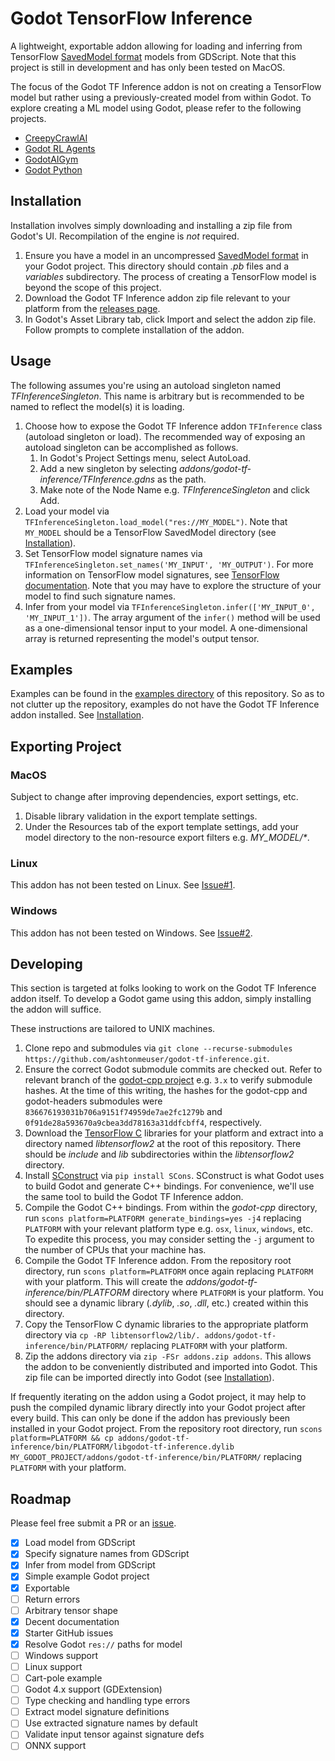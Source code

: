 # Godot TensorFlow Inference

A lightweight, exportable addon allowing for loading and inferring from TensorFlow [SavedModel format](https://www.tensorflow.org/guide/saved_model) models from GDScript. Note that this project is still in development and has only been tested on MacOS.

The focus of the Godot TF Inference addon is not on creating a TensorFlow model but rather using a previously-created model from within Godot. To explore creating a ML model using Godot, please refer to the following projects.
- [CreepyCrawlAI](https://github.com/apockill/CreepyCrawlAI)
- [Godot RL Agents](https://github.com/edbeeching/godot_rl_agents)
- [GodotAIGym](https://github.com/lupoglaz/GodotAIGym)
- [Godot Python](https://github.com/touilleMan/godot-python)

## Installation

Installation involves simply downloading and installing a zip file from Godot's UI. Recompilation of the engine is *not* required.

1. Ensure you have a model in an uncompressed [SavedModel format](https://www.tensorflow.org/guide/saved_model) in your Godot project. This directory should contain *.pb* files and a *variables* subdirectory. The process of creating a TensorFlow model is beyond the scope of this project.
1. Download the Godot TF Inference addon zip file relevant to your platform from the [releases page](https://github.com/ashtonmeuser/godot-tf-inference/releases).
1. In Godot's Asset Library tab, click Import and select the addon zip file. Follow prompts to complete installation of the addon.

## Usage

The following assumes you're using an autoload singleton named *TFInferenceSingleton*. This name is arbitrary but is recommended to be named to reflect the model(s) it is loading.

1. Choose how to expose the Godot TF Inference addon `TFInference` class (autoload singleton or load). The recommended way of exposing an autoload singleton can be accomplished as follows.
    1. In Godot's Project Settings menu, select AutoLoad.
    1. Add a new singleton by selecting *addons/godot-tf-inference/TFInference.gdns* as the path.
    1. Make note of the Node Name e.g. *TFInferenceSingleton* and click Add.
1. Load your model via `TFInferenceSingleton.load_model("res://MY_MODEL")`. Note that `MY_MODEL` should be a TensorFlow SavedModel directory (see [Installation](https://github.com/ashtonmeuser/godot-tf-inference#installation)).
1. Set TensorFlow model signature names via `TFInferenceSingleton.set_names('MY_INPUT', 'MY_OUTPUT')`. For more information on TensorFlow model signatures, see [TensorFlow documentation](https://blog.tensorflow.org/2021/03/a-tour-of-savedmodel-signatures.html). Note that you may have to explore the structure of your model to find such signature names.
1. Infer from your model via `TFInferenceSingleton.infer(['MY_INPUT_0', 'MY_INPUT_1'])`. The array argument of the `infer()` method will be used as a one-dimensional tensor input to your model. A one-dimensional array is returned representing the model's output tensor.

## Examples

Examples can be found in the [examples directory](https://github.com/ashtonmeuser/godot-tf-inference/tree/master/examples) of this repository. So as to not clutter up the repository, examples do not have the Godot TF Inference addon installed. See [Installation](https://github.com/ashtonmeuser/godot-tf-inference#installation).

## Exporting Project

### MacOS

Subject to change after improving dependencies, export settings, etc.

1. Disable library validation in the export template settings.
1. Under the Resources tab of the export template settings, add your model directory to the non-resource export filters e.g. *MY_MODEL/\**.

### Linux

This addon has not been tested on Linux. See [Issue#1](https://github.com/ashtonmeuser/godot-tf-inference/issues/1).

### Windows

This addon has not been tested on Windows. See [Issue#2](https://github.com/ashtonmeuser/godot-tf-inference/issues/2).

## Developing

This section is targeted at folks looking to work on the Godot TF Inference addon itself. To develop a Godot game using this addon, simply installing the addon will suffice.

These instructions are tailored to UNIX machines.

1. Clone repo and submodules via `git clone --recurse-submodules https://github.com/ashtonmeuser/godot-tf-inference.git`.
1. Ensure the correct Godot submodule commits are checked out. Refer to relevant branch of the [godot-cpp project](https://github.com/godotengine/godot-cpp/tree/3.x) e.g. `3.x` to verify submodule hashes. At the time of this writing, the hashes for the godot-cpp and godot-headers submodules were `836676193031b706a9151f74959de7ae2fc1279b` and `0f91de28a593670a9cbea3dd78163a31ddfcbff4`, respectively.
1. Download the [TensorFlow C](https://www.tensorflow.org/install/lang_c) libraries for your platform and extract into a directory named *libtensorflow2* at the root of this repository. There should be *include* and *lib* subdirectories within the *libtensorflow2* directory.
1. Install [SConstruct](https://scons.org/) via `pip install SCons`. SConstruct is what Godot uses to build Godot and generate C++ bindings. For convenience, we'll use the same tool to build the Godot TF Inference addon.
1. Compile the Godot C++ bindings. From within the *godot-cpp* directory, run `scons platform=PLATFORM generate_bindings=yes -j4` replacing `PLATFORM` with your relevant platform type e.g. `osx`, `linux`, `windows`, etc. To expedite this process, you may consider setting the `-j` argument to the number of CPUs that your machine has.
1. Compile the Godot TF Inference addon. From the repository root directory, run `scons platform=PLATFORM` once again replacing `PLATFORM` with your platform. This will create the *addons/godot-tf-inference/bin/PLATFORM* directory where `PLATFORM` is your platform. You should see a dynamic library (*.dylib*, *.so*, *.dll*, etc.) created within this directory.
1. Copy the TensorFlow C dynamic libraries to the appropriate platform directory via `cp -RP libtensorflow2/lib/. addons/godot-tf-inference/bin/PLATFORM/` replacing `PLATFORM` with your platform.
1. Zip the addons directory via `zip -FSr addons.zip addons`. This allows the addon to be conveniently distributed and imported into Godot. This zip file can be imported directly into Godot (see [Installation](https://github.com/ashtonmeuser/godot-tf-inference#installation)).

If frequently iterating on the addon using a Godot project, it may help to push the compiled dynamic library directly into your Godot project after every build. This can only be done if the addon has previously been installed in your Godot project. From the repository root directory, run `scons platform=PLATFORM && cp addons/godot-tf-inference/bin/PLATFORM/libgodot-tf-inference.dylib MY_GODOT_PROJECT/addons/godot-tf-inference/bin/PLATFORM/` replacing `PLATFORM` with your platform.

## Roadmap

Please feel free submit a PR or an [issue](https://github.com/ashtonmeuser/godot-tf-inference/issues).

- [x] Load model from GDScript
- [x] Specify signature names from GDScript
- [x] Infer from model from GDScript
- [x] Simple example Godot project
- [x] Exportable
- [ ] Return errors
- [ ] Arbitrary tensor shape
- [x] Decent documentation
- [x] Starter GitHub issues
- [x] Resolve Godot `res://` paths for model
- [ ] Windows support
- [ ] Linux support
- [ ] Cart-pole example
- [ ] Godot 4.x support (GDExtension)
- [ ] Type checking and handling type errors
- [ ] Extract model signature definitions
- [ ] Use extracted signature names by default
- [ ] Validate input tensor against signature defs
- [ ] ONNX support
